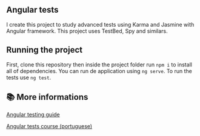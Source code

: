## Angular tests

I create this project to study advanced tests using Karma and Jasmine with Angular framework. 
This project uses TestBed, Spy and similars.

## Running the project

First, clone this repository then inside the project folder run `npm i` to install all of dependencies.
You can run de application using `ng serve`.
To run the tests use `ng test`.
    
## 📚 More informations

[Angular testing guide](https://angular.io/guide/testing)

[Angular tests course (portuguese)](https://cursos.alura.com.br/course/angular-testes-automatizados-jasmin-karma/)
